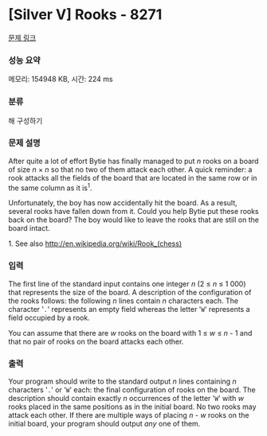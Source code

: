 # [Silver V] Rooks - 8271 

[문제 링크](https://www.acmicpc.net/problem/8271) 

### 성능 요약

메모리: 154948 KB, 시간: 224 ms

### 분류

해 구성하기

### 문제 설명

<p>After quite a lot of effort Bytie has finally managed to put <em>n</em> rooks on a board of size <em>n</em> × <em>n</em> so that no two of them attack each other. A quick reminder: a rook attacks all the fields of the board that are located in the same row or in the same column as it is<sup>1</sup>.</p>

<p>Unfortunately, the boy has now accidentally hit the board. As a result, several rooks have fallen down from it. Could you help Bytie put these rooks back on the board? The boy would like to leave the rooks that are still on the board intact.</p>

<p>1. See also <a href="http://en.wikipedia.org/wiki/Rook_(chess)">http://en.wikipedia.org/wiki/Rook_(chess)</a></p>

### 입력 

 <p>The first line of the standard input contains one integer <em>n</em> (2 ≤ <em>n</em> ≤ 1 000) that represents the size of the board. A description of the configuration of the rooks follows: the following <em>n</em> lines contain <em>n</em> characters each. The character '<code>.</code>' represents an empty field whereas the letter '<code>W</code>' represents a field occupied by a rook.</p>

<p>You can assume that there are <em>w</em> rooks on the board with 1 ≤ <em>w</em> ≤ <em>n</em> - 1 and that no pair of rooks on the board attacks each other.</p>

### 출력 

 <p>Your program should write to the standard output <em>n</em> lines containing <em>n</em> characters '<code>.</code>' or '<code>W</code>' each: the final configuration of rooks on the board. The description should contain exactly <em>n</em> occurrences of the letter '<code>W</code>' with <em>w</em> rooks placed in the same positions as in the initial board. No two rooks may attack each other. If there are multiple ways of placing <em>n</em> - <em>w</em> rooks on the initial board, your program should output <i>any</i> one of them.</p>

